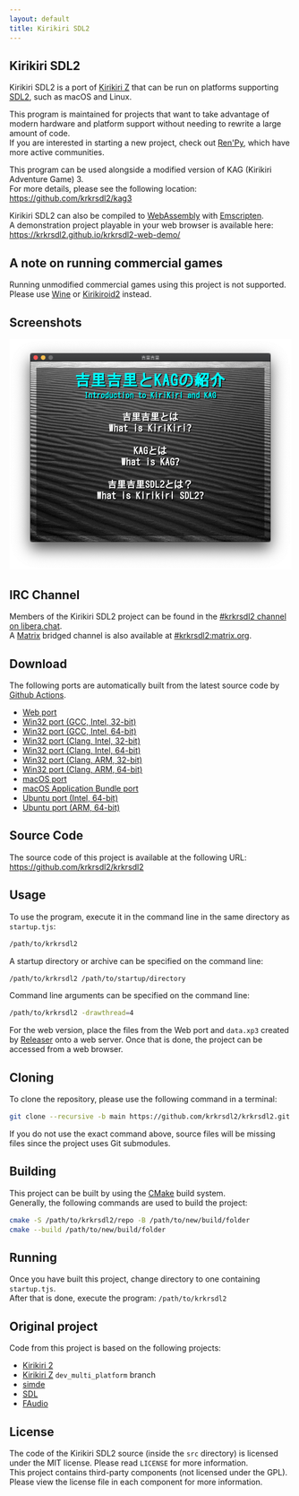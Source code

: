 ```yaml
---
layout: default
title: Kirikiri SDL2
---
```


## <a name="kirikiri-sdl2"></a>Kirikiri SDL2

Kirikiri SDL2 is a port of [Kirikiri Z](https://krkrz.github.io/) that can be run on platforms supporting [SDL2](https://www.libsdl.org/), such as macOS and Linux.  

This program is maintained for projects that want to take advantage of modern hardware and platform support without needing to rewrite a large amount of code.  
If you are interested in starting a new project, check out [Ren'Py](https://renpy.org/), which have more active communities.  

This program can be used alongside a modified version of KAG (Kirikiri Adventure Game) 3.  
For more details, please see the following location: https://github.com/krkrsdl2/kag3  

Kirikiri SDL2 can also be compiled to [WebAssembly](https://webassembly.org/) with [Emscripten](https://emscripten.org/).  
A demonstration project playable in your web browser is available here: https://krkrsdl2.github.io/krkrsdl2-web-demo/  

## <a name="commercial-game-note"></a>A note on running commercial games

Running unmodified commercial games using this project is not supported.  
Please use [Wine](https://www.winehq.org/) or [Kirikiroid2](https://play.google.com/store/apps/details?id=org.tvp.kirikiri2) instead.  

## <a name="screenshots"></a>Screenshots

![Screenshot](../assets/img/krkrsdl2_demo_screenshot.png)

## <a name="community"></a>IRC Channel

Members of the Kirikiri SDL2 project can be found in the [#krkrsdl2 channel on libera.chat](ircs://irc.libera.chat:6697/krkrsdl2).  
A [Matrix](https://matrix.org/) bridged channel is also available at [#krkrsdl2:matrix.org](https://matrix.to/#/#krkrsdl2:matrix.org).  

## <a name="download"></a>Download

The following ports are automatically built from the latest source code by [Github Actions](https://github.com/features/actions).  

* [Web port](https://github.com/krkrsdl2/krkrsdl2/releases/download/latest/krkrsdl2-web.zip)
* [Win32 port (GCC, Intel, 32-bit)](https://github.com/krkrsdl2/krkrsdl2/releases/download/latest/krkrsdl2-win32-i686-gcc.zip)
* [Win32 port (GCC, Intel, 64-bit)](https://github.com/krkrsdl2/krkrsdl2/releases/download/latest/krkrsdl2-win32-amd64-gcc.zip)
* [Win32 port (Clang, Intel, 32-bit)](https://github.com/krkrsdl2/krkrsdl2/releases/download/latest/krkrsdl2-win32-i686-clang.zip)
* [Win32 port (Clang, Intel, 64-bit)](https://github.com/krkrsdl2/krkrsdl2/releases/download/latest/krkrsdl2-win32-amd64-clang.zip)
* [Win32 port (Clang, ARM, 32-bit)](https://github.com/krkrsdl2/krkrsdl2/releases/download/latest/krkrsdl2-win32-arm-clang.zip)
* [Win32 port (Clang, ARM, 64-bit)](https://github.com/krkrsdl2/krkrsdl2/releases/download/latest/krkrsdl2-win32-arm64-clang.zip)
* [macOS port](https://github.com/krkrsdl2/krkrsdl2/releases/download/latest/krkrsdl2-macos.zip)
* [macOS Application Bundle port](https://github.com/krkrsdl2/krkrsdl2/releases/download/latest/krkrsdl2-macos-appbundle.zip)
* [Ubuntu port (Intel, 64-bit)](https://github.com/krkrsdl2/krkrsdl2/releases/download/latest/krkrsdl2-ubuntu.zip)
* [Ubuntu port (ARM, 64-bit)](https://github.com/krkrsdl2/krkrsdl2/releases/download/latest/krkrsdl2-ubuntu-arm64.zip)

## <a name="source-code"></a>Source Code

The source code of this project is available at the following URL: https://github.com/krkrsdl2/krkrsdl2  

## <a name="usage"></a>Usage

To use the program, execute it in the command line in the same directory as `startup.tjs`:
```bash
/path/to/krkrsdl2
```

A startup directory or archive can be specified on the command line:
```bash
/path/to/krkrsdl2 /path/to/startup/directory
```

Command line arguments can be specified on the command line:
```bash
/path/to/krkrsdl2 -drawthread=4
```

For the web version, place the files from the Web port and `data.xp3` created by [Releaser](https://krkrz.github.io/krkr2doc/kr2doc/contents/Releaser.html) onto a web server. Once that is done, the project can be accessed from a web browser.  

## <a name="cloning"></a>Cloning

To clone the repository, please use the following command in a terminal:

```bash
git clone --recursive -b main https://github.com/krkrsdl2/krkrsdl2.git /path/to/krkrsdl2/repo
```
If you do not use the exact command above, source files will be missing files since the project uses Git submodules.

## <a name="building"></a>Building

This project can be built by using the [CMake](https://cmake.org/) build system.  
Generally, the following commands are used to build the project:  

```bash
cmake -S /path/to/krkrsdl2/repo -B /path/to/new/build/folder
cmake --build /path/to/new/build/folder
```

## <a name="running"></a>Running

Once you have built this project, change directory to one containing `startup.tjs`.  
After that is done, execute the program: `/path/to/krkrsdl2`  

## <a name="original-project"></a>Original project

Code from this project is based on the following projects:
* [Kirikiri 2](https://github.com/krkrz/krkr2)
* [Kirikiri Z](https://github.com/krkrz/krkrz) `dev_multi_platform` branch
* [simde](https://github.com/simd-everywhere/simde)
* [SDL](https://github.com/libsdl-org/SDL)
* [FAudio](https://github.com/FNA-XNA/FAudio)

## <a name="license"></a>License

The code of the Kirikiri SDL2 source (inside the `src` directory) is licensed under the MIT license. Please read `LICENSE` for more information.  
This project contains third-party components (not licensed under the GPL). Please view the license file in each component for more information.

